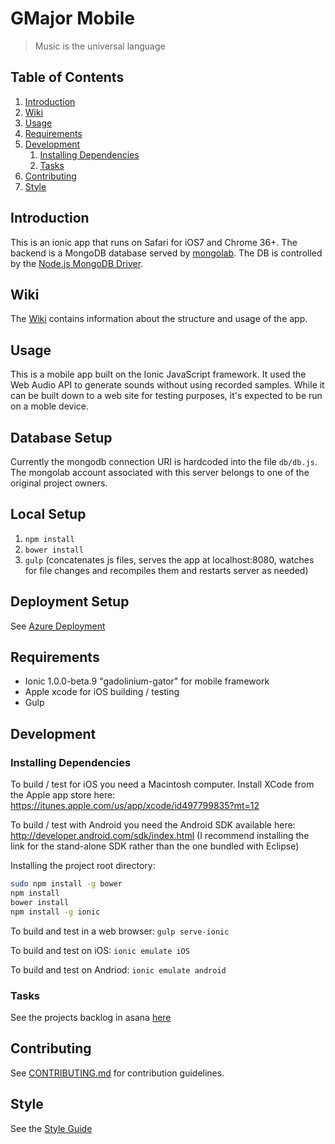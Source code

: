 # GMajor Mobile

> Music is the universal language

## Table of Contents
1. [Introduction](#Introduction)
1. [Wiki](#Wiki)
1. [Usage](#Usage)
1. [Requirements](#requirements)
1. [Development](#development)
    1. [Installing Dependencies](#installing-dependencies)
    1. [Tasks](#tasks)
1. [Contributing](#contributing)
1. [Style](#Style)


## Introduction
This is an ionic app that runs on Safari for iOS7 and Chrome 36+. The backend is a 
MongoDB database served by [mongolab](https://mongolab.com/). The DB is controlled by the [Node.js MongoDB Driver](http://docs.mongodb.org/ecosystem/drivers/node-js/). 

## Wiki
The [Wiki](https://github.com/gMajr/gMajorMobile/wiki) contains information about the structure and usage of the app.

## Usage

This is a mobile app built on the Ionic JavaScript framework. It used the Web Audio API to generate sounds without using recorded samples. While it can be built down to a web site for testing purposes, it's expected to be run on a moble device.

## Database Setup
Currently the mongodb connection URI is hardcoded into the file `db/db.js`. The 
mongolab account associated with this server belongs to one of the original
project owners. 
## Local Setup

1. `npm install`
1. `bower install`
1. `gulp` (concatenates js files, serves the app at localhost:8080, watches for file changes and recompiles them and restarts server as needed)

## Deployment Setup
See [Azure Deployment](https://github.com/gMajr/gMajorMobile/wiki/Azure-Deployment)


## Requirements

- Ionic 1.0.0-beta.9 "gadolinium-gator" for mobile framework
- Apple xcode for iOS building / testing
- Gulp

## Development

### Installing Dependencies

To build / test for iOS you need a Macintosh computer.
Install XCode from the Apple app store here: https://itunes.apple.com/us/app/xcode/id497799835?mt=12

To build / test with Android you need the Android SDK available here:
http://developer.android.com/sdk/index.html
(I recommend installing the link for the stand-alone SDK rather than the one bundled with Eclipse)

Installing the project root directory:

```sh
sudo npm install -g bower
npm install
bower install
npm install -g ionic
```

To build and test in a web browser:
`gulp serve-ionic`

To build and test on iOS:
`ionic emulate iOS`

To build and test on Andriod:
`ionic emulate android`

### Tasks

See the projects backlog in asana [here](https://app.asana.com/0/14549969807992/14549969807992)

## Contributing

See [CONTRIBUTING.md](CONTRIBUTING.md) for contribution guidelines.

## Style
See the [Style Guide](https://github.com/gMajr/gMajorMobile/wiki/Style-Guide)
